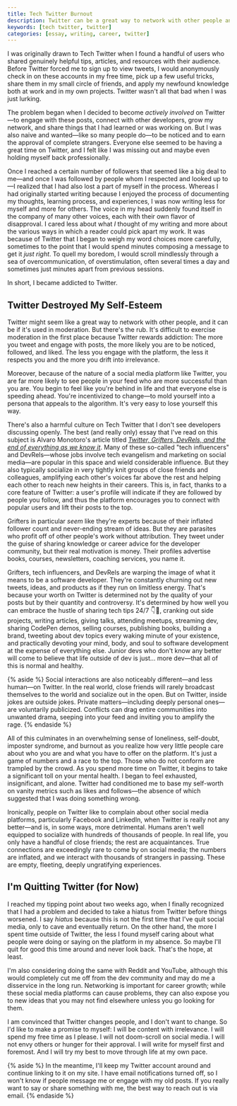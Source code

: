 ```yaml
---
title: Tech Twitter Burnout
description: Twitter can be a great way to network with other people and learn new things if it's used in moderation. But there's the rub.
keywords: [tech twitter, twitter]
categories: [essay, writing, career, twitter]
---
```


I was originally drawn to Tech Twitter when I found a handful of users who shared genuinely helpful tips, articles, and resources with their audience. Before Twitter forced me to sign up to view tweets, I would anonymously check in on these accounts in my free time, pick up a few useful tricks, share them in my small circle of friends, and apply my newfound knowledge both at work and in my own projects. Twitter wasn't all that bad when I was just lurking.

The problem began when I decided to become *actively involved* on Twitter—to engage with these posts, connect with other developers, grow my network, and share things that I had learned or was working on. But I was also naive and wanted—like so many people do—to be noticed and to earn the approval of complete strangers. Everyone else seemed to be having a great time on Twitter, and I felt like I was missing out and maybe even holding myself back professionally.

Once I reached a certain number of followers that seemed like a big deal to me—and once I was followed by people whom I respected and looked up to—I realized that I had also lost a part of myself in the process. Whereas I had originally started writing because I enjoyed the process of documenting my thoughts, learning process, and experiences, I was now writing less for myself and more for others. The voice in my head suddenly found itself in the company of many other voices, each with their own flavor of disapproval. I cared less about what *I* thought of my writing and more about the various ways in which a reader could pick apart my work. It was because of Twitter that I began to weigh my word choices more carefully, sometimes to the point that I would spend minutes composing a message to get it *just right*. To quell my boredom, I would scroll mindlessly through a sea of overcommunication, of overstimulation, often several times a day and sometimes just minutes apart from previous sessions.

In short, I became addicted to Twitter.

## Twitter Destroyed My Self-Esteem

Twitter might seem like a great way to network with other people, and it can be if it's used in moderation. But there's the rub. It's difficult to exercise moderation in the first place because Twitter rewards addiction: The more you tweet and engage with posts, the more likely you are to be noticed, followed, and liked. The less you engage with the platform, the less it respects you and the more you drift into irrelevance.

Moreover, because of the nature of a social media platform like Twitter, you are far more likely to see people in your feed who are more successful than you are. You begin to feel like you're behind in life and that everyone else is speeding ahead. You're incentivized to change—to mold yourself into a persona that appeals to the algorithm. It's very easy to lose yourself this way.

There's also a harmful culture on Tech Twitter that I don't see developers discussing openly. The best (and really only) essay that I've read on this subject is Alvaro Monotoro's article titled *[Twitter, Grifters, DevRels, and the end of everything as we know it](https://dev.to/alvaromontoro/twitter-grifters-devrels-and-the-end-of-everything-as-we-know-it-24pa)*. Many of these so-called "tech influencers" and DevRels—whose jobs involve tech evangelism and marketing on social media—are popular in this space and wield considerable influence. But they also typically socialize in very tightly knit groups of close friends and colleagues, amplifying each other's voices far above the rest and helping each other to reach new heights in their careers. This is, in fact, thanks to a core feature of Twitter: a user's profile will indicate if they are followed by people you follow, and thus the platform encourages you to connect with popular users and lift their posts to the top.

Grifters in particular *seem* like they're experts because of their inflated follower count and never-ending stream of ideas. But they are parasites who profit off of other people's work without attribution. They tweet under the guise of sharing knowledge or career advice for the developer community, but their real motivation is money. Their profiles advertise books, courses, newsletters, coaching services, you name it.

Grifters, tech influencers, and DevRels are warping the image of what it means to be a software developer. They're constantly churning out new tweets, ideas, and products as if they run on limitless energy. That's because your worth on Twitter is determined not by the quality of your posts but by their quantity and controversy. It's determined by how well you can embrace the hustle of sharing tech tips 24/7 👇🧵, cranking out side projects, writing articles, giving talks, attending meetups, streaming dev, sharing CodePen demos, selling courses, publishing books, building a brand, tweeting about dev topics every waking minute of your existence, and practically devoting your mind, body, and soul to software development at the expense of everything else. Junior devs who don't know any better will come to believe that life outside of dev is just... more dev—that all of this is normal and healthy.

{% aside %}
Social interactions are also noticeably different—and less human—on Twitter. In the real world, close friends will rarely broadcast themselves to the world and socialize out in the open. But on Twitter, inside jokes are outside jokes. Private matters—including deeply personal ones—are voluntarily publicized. Conflicts can drag entire communities into unwanted drama, seeping into your feed and inviting you to amplify the rage. 
{% endaside %}

All of this culminates in an overwhelming sense of loneliness, self-doubt, imposter syndrome, and burnout as you realize how very little people care about who you are and what you have to offer on the platform. It's just a game of numbers and a race to the top. Those who do not conform are trampled by the crowd. As you spend more time on Twitter, it begins to take a significant toll on your mental health. I began to feel exhausted, insignificant, and alone. Twitter had conditioned me to base my self-worth on vanity metrics such as likes and follows—the absence of which suggested that I was doing something wrong.

Ironically, people on Twitter like to complain about other social media platforms, particularly Facebook and LinkedIn, when Twitter is really not any better—and is, in some ways, more detrimental. Humans aren't well equipped to socialize with hundreds of thousands of people. In real life, you only have a handful of close friends; the rest are acquaintances. True connections are exceedingly rare to come by on social media; the numbers are inflated, and we interact with thousands of strangers in passing. These are empty, fleeting, deeply ungratifying experiences.

## I'm Quitting Twitter (for Now)

I reached my tipping point about two weeks ago, when I finally recognized that I had a problem and decided to take a hiatus from Twitter before things worsened. I say *hiatus* because this is not the first time that I've quit social media, only to cave and eventually return. On the other hand, the more I spent time outside of Twitter, the less I found myself caring about what people were doing or saying on the platform in my absence. So maybe I'll quit for good this time around and never look back. That's the hope, at least.

I'm also considering doing the same with Reddit and YouTube, although this would completely cut me off from the dev community and may do me a disservice in the long run. Networking is important for career growth; while these social media platforms can cause problems, they can also expose you to new ideas that you may not find elsewhere unless you go looking for them.

I am convinced that Twitter changes people, and I don't want to change. So I'd like to make a promise to myself: I will be content with irrelevance. I will spend my free time as I please. I will not doom-scroll on social media. I will not envy others or hunger for their approval. I will write for myself first and foremost. And I will try my best to move through life at my own pace.

{% aside %}
In the meantime, I'll keep my Twitter account around and continue linking to it on my site. I have email notifications turned off, so I won't know if people message me or engage with my old posts. If you really want to say or share something with me, the best way to reach out is via email.
{% endaside %}
